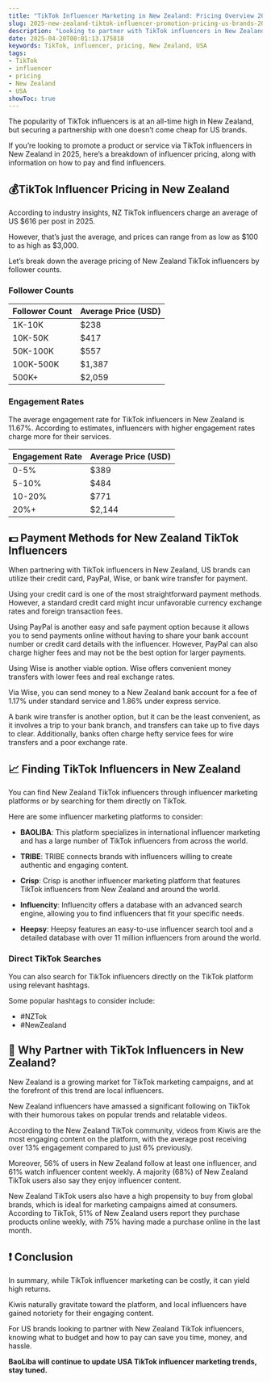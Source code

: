 ```yaml
---
title: "TikTok Influencer Marketing in New Zealand: Pricing Overview 2025"
slug: 2025-new-zealand-tiktok-influencer-promotion-pricing-us-brands-2025-04-20
description: "Looking to partner with TikTok influencers in New Zealand? This guide breaks down potential pricing for US brands in 2025."
date: 2025-04-20T00:01:13.175818
keywords: TikTok, influencer, pricing, New Zealand, USA
tags:
- TikTok
- influencer
- pricing
- New Zealand
- USA
showToc: true
---
```


The popularity of TikTok influencers is at an all-time high in New Zealand, but securing a partnership with one doesn’t come cheap for US brands.  

If you’re looking to promote a product or service via TikTok influencers in New Zealand in 2025, here’s a breakdown of influencer pricing, along with information on how to pay and find influencers. 


## 💰TikTok Influencer Pricing in New Zealand

According to industry insights, NZ TikTok influencers charge an average of US $616 per post in 2025.

However, that’s just the average, and prices can range from as low as $100 to as high as $3,000. 

Let’s break down the average pricing of New Zealand TikTok influencers by follower counts.   

### Follower Counts


| Follower Count | Average Price (USD) |
| --- | --- |
| 1K-10K | $238 |
| 10K-50K | $417 |
| 50K-100K | $557 | 
| 100K-500K | $1,387 |
| 500K+ | $2,059 |


### Engagement Rates

The average engagement rate for TikTok influencers in New Zealand is 11.67%. According to estimates, influencers with higher engagement rates charge more for their services. 


| Engagement Rate | Average Price (USD) |
| --- | --- |
| 0-5% | $389 |
| 5-10% | $484 |
| 10-20% | $771 |
| 20%+ | $2,144 |


## 💵 Payment Methods for New Zealand TikTok Influencers

When partneri​ng with TikTok influencers in New Zealand, US brands can utilize their credit card, PayPal, Wise, or bank wire transfer for payment. 

Using your credit card is one of the most straightforward payment methods. However, a standard credit card might incur unfavorable currency exchange rates and foreign transaction fees. 

Using PayPal is another easy and safe payment option because it allows you to send payments online without having to share your bank account number or credit card details with the influencer. However, PayPal can also charge higher fees and may not be the best option for larger payments. 

Using Wise is another viable option. Wise offers convenient money transfers with lower fees and real exchange rates. 

Via Wise, you can send money to a New Zealand bank account for a fee of 1.17% under standard service and 1.86% under express service. 

A bank wire transfer is another option, but it can be the least convenient, as it involves a trip to your bank branch, and transfers can take up to five days to clear. Additionally, banks often charge hefty service fees for wire transfers and a poor exchange rate. 


## 📈 Finding TikTok Influencers in New Zealand

You can find New Zealand TikTok influencers through influencer marketing platforms or by searching for them directly on TikTok. 

Here are some influencer marketing platforms to consider: 

- **BAOLIBA**: This platform specializes in international influencer marketing and has a large number of TikTok influencers from across the world. 

- **TRIBE**: TRIBE connects brands with influencers willing to create authentic and engaging content. 

- **Crisp**: Crisp is another influencer marketing platform that features TikTok influencers from New Zealand and around the world. 

- **Influencity**: Influencity offers a database with an advanced search engine, allowing you to find influencers that fit your specific needs. 

- **Heepsy**: Heepsy features an easy-to-use influencer search tool and a detailed database with over 11 million influencers from around the world. 

### Direct TikTok Searches

You can also search for TikTok influencers directly on the TikTok platform using relevant hashtags. 

Some popular hashtags to consider include: 

- #NZTok 
- #NewZealand 


## 📣 Why Partner with TikTok Influencers in New Zealand?

New Zealand is a growing market for TikTok marketing campaigns, and at the forefront of this trend are local influencers. 

New Zealand influencers have amassed a significant following on TikTok with their humorous takes on popular trends and relatable videos. 

According to the New Zealand TikTok community, videos from Kiwis are the most engaging content on the platform, with the average post receiving over 13% engagement compared to just 6% previously. 

Moreover, 56% of users in New Zealand follow at least one influencer, and 61% watch influencer content weekly. A majority (68%) of New Zealand TikTok users also say they enjoy influencer content. 

New Zealand TikTok users also have a high propensity to buy from global brands, which is ideal for marketing campaigns aimed at consumers. According to TikTok, 51% of New Zealand users report they purchase products online weekly, with 75% having made a purchase online in the last month. 
 

## ❗ Conclusion 

In summary, while TikTok influencer marketing can be costly, it can yield high returns. 

Kiwis naturally gravitate toward the platform, and local influencers have gained notoriety for their engaging content. 

For US brands looking to partner with New Zealand TikTok influencers, knowing what to budget and how to pay can save you time, money, and hassle. 


**BaoLiba will continue to update USA TikTok influencer marketing trends, stay tuned.**